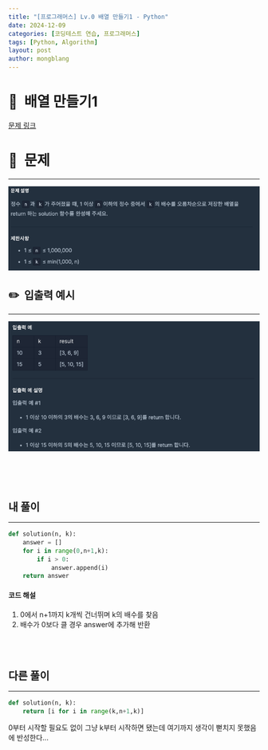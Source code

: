 ```yaml
---
title: "[프로그래머스] Lv.0 배열 만들기1 - Python"
date: 2024-12-09 
categories: [코딩테스트 연습, 프로그래머스]
tags: [Python, Algorithm]
layout: post
author: mongblang
---
```


# 📌&nbsp; **배열 만들기1**
[문제 링크](https://school.programmers.co.kr/learn/courses/30/lessons/181901)  

# 📝&nbsp; **문제**
---
![문제](/assets/img/codingtest-post-img/PG181901-1.png)


## ✏️&nbsp; **입출력 예시**
---
![예시](/assets/img/codingtest-post-img/PG181901-2.png)  


&nbsp;  

&nbsp;   



## **내 풀이**  
---  

```python
def solution(n, k):
    answer = []
    for i in range(0,n+1,k):
        if i > 0:
            answer.append(i)
    return answer
```


#### **코드 해설**  
1. 0에서 n+1까지 k개씩 건너뛰며 k의 배수를 찾음
2. 배수가 0보다 클 경우 answer에 추가해 반환


&nbsp;   
&nbsp;  


## **다른 풀이**
---

```python  
def solution(n, k):
    return [i for i in range(k,n+1,k)]
```

0부터 시작할 필요도 없이 그냥 k부터 시작하면 됐는데 여기까지 생각이 뻗치지 못했음에 반성한다... 